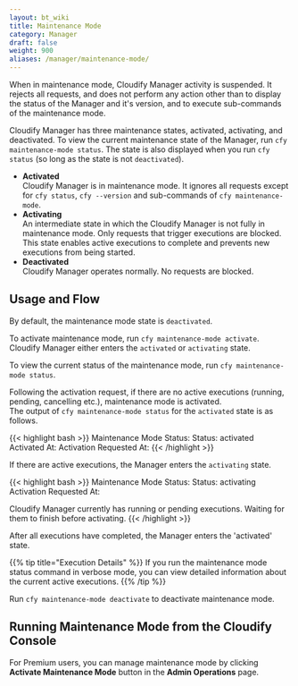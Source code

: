```yaml
---
layout: bt_wiki
title: Maintenance Mode
category: Manager
draft: false
weight: 900
aliases: /manager/maintenance-mode/
---
```


When in maintenance mode, Cloudify Manager activity is suspended. It rejects all requests, and does not perform any action other than to display the status of the Manager and it's version, and to execute sub-commands of the maintenance mode.

Cloudify Manager has three maintenance states, activated, activating, and deactivated. To view the current maintenance state of the Manager, run `cfy maintenance-mode status`. The state is also displayed when you run `cfy status` (so long as the state is not `deactivated`).

* **Activated**   
   Cloudify Manager is in maintenance mode. It ignores all requests except for `cfy status`, `cfy --version` and sub-commands of `cfy maintenance-mode`.
* **Activating**   
   An intermediate state in which the Cloudify Manager is not fully in maintenance mode. Only requests that trigger executions are blocked. This state enables active executions to complete and prevents new executions from being started.
* **Deactivated**   
   Cloudify Manager operates normally. No requests are blocked.

## Usage and Flow
By default, the maintenance mode state is `deactivated`.

To activate maintenance mode, run `cfy maintenance-mode activate`. Cloudify Manager either enters the `activated` or `activating` state.

To view the current status of the maintenance mode, run `cfy maintenance-mode status`.

Following the activation request, if there are no active executions (running, pending, cancelling etc.), maintenance mode is activated.<br>
The output of `cfy maintenance-mode status` for the `activated` state is as follows.

{{< highlight  bash  >}}
Maintenance Mode Status:
	Status:	activated
	Activated At: <time of activation>
	Activation Requested At: <time of activation request>
{{< /highlight >}}

If there are active executions, the Manager enters the `activating` state.

{{< highlight  bash  >}}
Maintenance Mode Status:
	Status:	activating
	Activation Requested At: <time of activation request>

Cloudify Manager currently has <number of active executions> running or pending executions. Waiting for them to finish before activating.
{{< /highlight >}}

After all executions have completed, the Manager enters the 'activated' state.

{{% tip title="Execution Details" %}}
If you run the maintenance mode status command in verbose mode, you can view detailed information about the current active executions.
{{% /tip %}}

Run `cfy maintenance-mode deactivate` to deactivate maintenance mode.

## Running Maintenance Mode from the Cloudify Console
For Premium users, you can manage maintenance mode by clicking **Activate Maintenance Mode** button in the **Admin Operations** page.